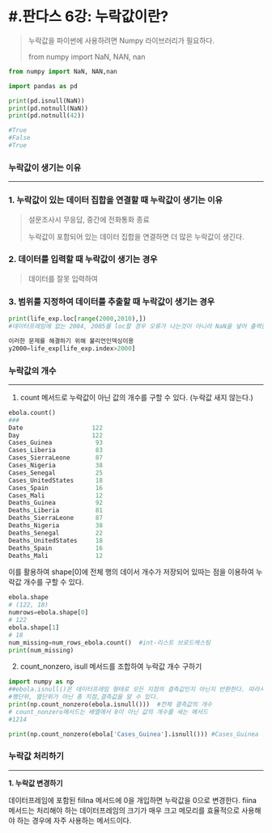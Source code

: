 # #.판다스 6강: 누락값이란?

> 누락값을 파이썬에 사용하려면 Numpy 라이브러리가 필요하다. 
>
> from numpy import NaN, NAN, nan



``` python
from numpy import NaN, NAN,nan

import pandas as pd

```



```python
print(pd.isnull(NaN))
print(pd.notnull(NaN))
print(pd.notnull(42))

#True
#False
#True
```



### 누락값이 생기는 이유

---

### 1. 누락값이 있는 데이터 집합을 연결할 때 누락값이 생기는 이유

> 설문조사시 무응답, 중간에 전화통화 종료
>
> 누락값이 포함되어 있는 데이터 집합을 연결하면 더 많은 누락값이 생긴다.



### 2. 데이터를 입력할 때 누락값이 생기는 경우

> 데이터를 잘못 입력하여

### 3. 범위를 지정하여 데이터를 추출할 때 누락값이 생기는 경우

``` python
print(life_exp.loc[range(2000,2010),])
#데이터프레임에 없는 2004, 2005를 loc할 경우 오류가 나는것이 아니라 NaN을 넣어 출력한다. 누락값 발생

이러한 문제를 해결하기 위해 불리언인덱싱이용
y2000=life_exp[life_exp.index>2000] 
```







### 누락값의 개수

---

1. count 메서드로 누락값이 아닌 값의 개수를 구할 수 있다. (누락값 새지 않는다.)

``` python
ebola.count()
###
Date                   122
Day                    122
Cases_Guinea            93
Cases_Liberia           83
Cases_SierraLeone       87
Cases_Nigeria           38
Cases_Senegal           25
Cases_UnitedStates      18
Cases_Spain             16
Cases_Mali              12
Deaths_Guinea           92
Deaths_Liberia          81
Deaths_SierraLeone      87
Deaths_Nigeria          38
Deaths_Senegal          22
Deaths_UnitedStates     18
Deaths_Spain            16
Deaths_Mali             12
```

이를 활용하여 shape[0]에 전체 행의 데이서 개수가 저장되어 있따는 점을 이용하여 누락값 개수를 구할 수 있다.

``` python
ebola.shape 
# (122, 18)
numrows=ebola.shape[0]
# 122
ebola.shape[1]
# 18
num_missing=num_rows_ebola.count()  #int-리스트 브로드캐스팅
print(num_missing)
```



2. count_nonzero, isull 메서드를 조합하여 누락값 개수 구하기



``` python
import numpy as np
##ebola.isnull()은 데이터프레임 형태로 모든 지점의 결측값인지 아닌지 반환한다. 따라서 아래 코드와 같이 짜면
#행단위, 열단위가 아닌 총 지점,결측값을 알 수 있다.
print(np.count_nonzero(ebola.isnull()))  #전체 결측값의 개수
# count_nonzero메서드는 배열에서 0이 아닌 값의 개수를 세는 메서드
#1214

print(np.count_nonzero(ebola['Cases_Guinea'].isnull())) #Cases_Guinea 열의 결측값의 개수
```





### 누락값 처리하기

---



**1. 누락값 변경하기**

데이터프레임에 포함된 fillna  메서드에 0을 개입하면 누락값을 0으로 변경한다. fiina 메서드는 처리해야 하는 데이터프레임의 크기가 매우 크고 메모리를 효율적으로 사용해야 하는 경우에 자주 사용하는 메서드이다.